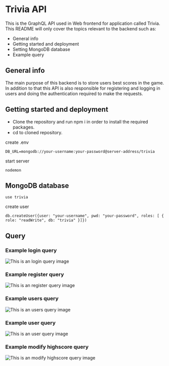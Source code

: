 # Trivia API

This is the GraphQL API used in Web frontend for application called Trivia.
This README will only cover the topics relevant to the backend such as:

* General info
* Getting started and deployment
* Setting MongoDB database
* Example query

## General info

The main purpose of this backend is to store users best scores in the game. 
In addition to that this API is also responsible for registering and logging in users and doing the authentication required to make the requests.

## Getting started and deployment

* Clone the repository and run npm i in order to install the required packages.
* cd to cloned repository.

create .env
```
DB_URL=mongodb://your-username:your-password@server-address/trivia
```

start server

```
nodemon
```

## MongoDB database

```
use trivia
```

create user
```
db.createUser({user: "your-username", pwd: "your-password", roles: [ { role: "readWrite", db: "trivia" }]})
```

## Query

### Example login query
![This is an login query image](https://users.metropolia.fi/~teemutr/queryimg/login.png)

### Example register query
![This is an register query image](https://users.metropolia.fi/~teemutr/queryimg/register.png)

### Example users query
![This is an users query image](https://users.metropolia.fi/~teemutr/queryimg/users.png)

### Example user query
![This is an user query image](https://users.metropolia.fi/~teemutr/queryimg/user.png)

### Example modify highscore query
![This is an modify highscore query image](https://users.metropolia.fi/~teemutr/queryimg/modifyhs.png)

